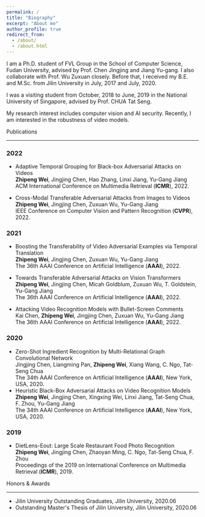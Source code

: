 ```yaml
---
permalink: /
title: "Biography"
excerpt: "About me"
author_profile: true
redirect_from: 
  - /about/
  - /about.html
---
```


I am a Ph.D. student of FVL Group in the School of Computer Science, Fudan University, advised by Prof. Chen Jingjing and Jiang Yu-gang. I also collaborate with Prof. Wu Zuxuan closely. Before that, I received my B.E. and M.Sc. from Jilin University in July, 2017 and July, 2020. 

I was a visiting student from October, 2018 to June, 2019 in the National University of Singapore, advised by Prof. CHUA Tat Seng.

My research interest includes computer vision and AI security. Recently, I am interested in the robustness of video models.

Publications
***
### 2022
* Adaptive Temporal Grouping for Black-box Adversarial Attacks on Videos   
**Zhipeng Wei**, Jingjing Chen, Hao Zhang, Linxi Jiang, Yu-Gang Jiang    
ACM International Conference on Multimedia Retrieval (**ICMR**), 2022.

* Cross-Modal Transferable Adversarial Attacks from Images to Videos     
**Zhipeng Wei**, Jingjing Chen, Zuxuan Wu, Yu-Gang Jiang    
IEEE Conference on Computer Vision and Pattern Recognition (**CVPR**), 2022.

### 2021
* Boosting the Transferability of Video Adversarial Examples via Temporal Translation   
**Zhipeng Wei**, Jingjing Chen, Zuxuan Wu, Yu-Gang Jiang    
The 36th AAAI Conference on Artificial Intelligence (**AAAI**), 2022.

* Towards Transferable Adversarial Attacks on Vision Transformers   
**Zhipeng Wei**, Jingjing Chen, Micah Goldblum, Zuxuan Wu, T. Goldstein, Yu-Gang Jiang   
The 36th AAAI Conference on Artificial Intelligence (**AAAI**), 2022.

* Attacking Video Recognition Models with Bullet-Screen Comments   
Kai Chen, **Zhipeng Wei**, Jingjing Chen, Zuxuan Wu, Yu-Gang Jiang   
The 36th AAAI Conference on Artificial Intelligence (**AAAI**), 2022.

### 2020
* Zero-Shot Ingredient Recognition by Multi-Relational Graph Convolutional Network   
Jingjing Chen, Liangming Pan, **Zhipeng Wei**, Xiang Wang, C. Ngo, Tat-Seng Chua   
The 34th AAAI Conference on Artificial Intelligence (**AAAI**), New York, USA, 2020.
* Heuristic Black-Box Adversarial Attacks on Video Recognition Models   
**Zhipeng Wei**, Jingjing Chen, Xingxing Wei, Linxi Jiang, Tat-Seng Chua, F. Zhou, Yu-Gang Jiang   
The 34th AAAI Conference on Artificial Intelligence (**AAAI**), New York, USA, 2020.

### 2019
* DietLens-Eout: Large Scale Restaurant Food Photo Recognition   
**Zhipeng Wei**, Jingjing Chen, Zhaoyan Ming, C. Ngo, Tat-Seng Chua, F. Zhou   
Proceedings of the 2019 on International Conference on Multimedia Retrieval (**ICMR**), 2019.

Honors & Awards
***
* Jilin University Outstanding Graduates, Jilin University, 2020.06
* Outstanding Master's Thesis of Jilin University, Jilin University, 2020.06
